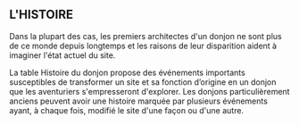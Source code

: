 ## L'HISTOIRE


Dans la plupart des cas, les premiers architectes d'un donjon
ne sont plus de ce monde depuis longtemps et les raisons de
leur disparition aident à imaginer l'état actuel du site.

La table Histoire du donjon propose des événements
importants susceptibles de transformer un site et sa fonction
d’origine en un donjon que les aventuriers s'empresseront
d'explorer. Les donjons particulièrement anciens peuvent
avoir une histoire marquée par plusieurs événements ayant,
à chaque fois, modifié le site d'une façon ou d'une autre.
